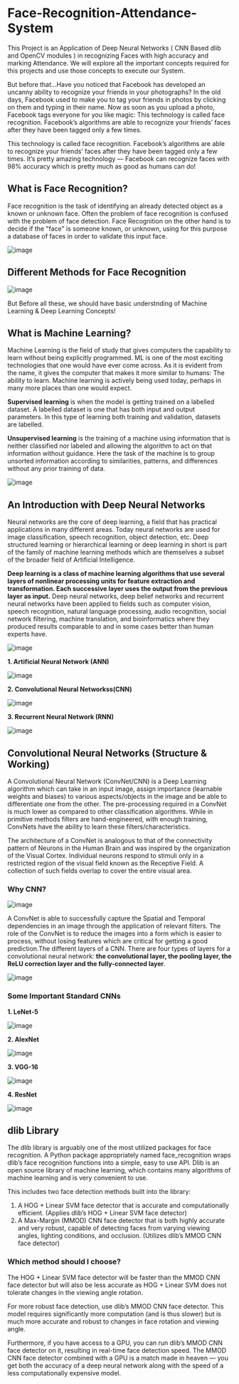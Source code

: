 # Face-Recognition-Attendance-System
This Project is an Application of Deep Neural Networks ( CNN Based dlib and OpenCV modules ) in recognizing Faces with high accuracy and marking Attendance. We will explore all the important concepts required for this projects and use those concepts to execute our System.

But before that...Have you noticed that Facebook has developed an uncanny ability to recognize your friends in your photographs? In the old days, Facebook used to make you to tag your friends in photos by clicking on them and typing in their name. Now as soon as you upload a photo, Facebook tags everyone for you like magic:
This technology is called face recognition. Facebook’s algorithms are able to recognize your friends’ faces after they have been tagged only a few times.

This technology is called face recognition. Facebook’s algorithms are able to recognize your friends’ faces after they have been tagged only a few times. It’s pretty amazing technology — Facebook can recognize faces with 98% accuracy which is pretty much as good as humans can do!

## What is Face Recognition?
Face recognition is the task of identifying an already detected object as a known or unknown face. Often the problem of face recognition is confused with the problem of face detection. Face Recognition on the other hand is to decide if the "face" is someone known, or unknown, using for this purpose a database of faces in order to validate this input face.

![image](https://user-images.githubusercontent.com/107324616/176882807-f2c48b99-2ff8-4c33-88f8-8b486e997726.png)

## Different Methods for Face Recognition

![image](https://user-images.githubusercontent.com/107324616/176885598-76f55146-baa7-475b-a873-3b3a869fc184.png)

But Before all these, we should have basic understnding of Machine Learning & Deep Learning Concepts!

## What is Machine Learning?

Machine Learning is the field of study that gives computers the capability to learn without being explicitly programmed. ML is one of the most exciting technologies that one would have ever come across. As it is evident from the name, it gives the computer that makes it more similar to humans: The ability to learn. Machine learning is actively being used today, perhaps in many more places than one would expect.

**Supervised learning** is when the model is getting trained on a labelled dataset. A labelled dataset is one that has both input and output parameters. In this type of learning both training and validation, datasets are labelled.

**Unsupervised learning** is the training of a machine using information that is neither classified nor labeled and allowing the algorithm to act on that information without guidance. Here the task of the machine is to group unsorted information according to similarities, patterns, and differences without any prior training of data.

![image](https://user-images.githubusercontent.com/107324616/176885992-928d2320-50ae-4fa6-921b-509ac938ab8e.png)

 ## An Introduction with Deep Neural Networks
 
Neural networks are the core of deep learning, a field that has practical applications in many different areas. Today neural networks are used for image classification, speech recognition, object detection, etc.
Deep structured learning or hierarchical learning or deep learning in short is part of the family of machine learning methods which are themselves a subset of the broader field of Artificial Intelligence.

**Deep learning is a class of machine learning algorithms that use several layers of nonlinear processing units for feature extraction and transformation. Each successive layer uses the output from the previous layer as input.**
Deep neural networks, deep belief networks and recurrent neural networks have been applied to fields such as computer vision, speech recognition, natural language processing, audio recognition, social network filtering, machine translation, and bioinformatics where they produced results comparable to and in some cases better than human experts have.

![image](https://user-images.githubusercontent.com/107324616/176886618-87bd8e37-5db6-49bb-871a-45700e3e1511.png)

**1. Artificial Neural Network (ANN)**

![image](https://user-images.githubusercontent.com/107324616/176887400-13228a4d-1ebc-42cd-930b-903d5ca08580.png)

**2. Convolutional Neural Networkss(CNN)**

![image](https://user-images.githubusercontent.com/107324616/176887906-6f4a4552-473e-41b8-9375-1ddd3507496c.png)

**3. Recurrent Neural Network (RNN)**

![image](https://user-images.githubusercontent.com/107324616/176888371-f3dd94bf-6593-4876-bc0a-ff4d8db8db76.png)

## Convolutional Neural Networks (Structure & Working)

A Convolutional Neural Network (ConvNet/CNN) is a Deep Learning algorithm which can take in an input image, assign importance (learnable weights and biases) to various aspects/objects in the image and be able to differentiate one from the other. The pre-processing required in a ConvNet is much lower as compared to other classification algorithms. While in primitive methods filters are hand-engineered, with enough training, ConvNets have the ability to learn these filters/characteristics.

The architecture of a ConvNet is analogous to that of the connectivity pattern of Neurons in the Human Brain and was inspired by the organization of the Visual Cortex. Individual neurons respond to stimuli only in a restricted region of the visual field known as the Receptive Field. A collection of such fields overlap to cover the entire visual area.

### Why CNN?

![image](https://user-images.githubusercontent.com/107324616/176891095-c2a65c87-1d85-445c-8d7e-da74a28b0fda.png)

A ConvNet is able to successfully capture the Spatial and Temporal dependencies in an image through the application of relevant filters. The role of the ConvNet is to reduce the images into a form which is easier to process, without losing features which are critical for getting a good prediction.The different layers of a CNN. There are four types of layers for a convolutional neural network: **the convolutional layer, the pooling layer, the ReLU correction layer and the fully-connected layer**.


![image](https://user-images.githubusercontent.com/107324616/176891756-d1abbaed-d8b4-418d-951d-adbe570b40ba.png)

### Some Important Standard CNNs

**1. LeNet-5**

![image](https://user-images.githubusercontent.com/107324616/176892127-04b7eb5c-7535-48d1-93f2-e04dfbf03ad7.png)

**2. AlexNet**

![image](https://user-images.githubusercontent.com/107324616/176892274-2b344f4c-1f3b-4536-978b-2e339f59faba.png)

**3. VGG-16**

![image](https://user-images.githubusercontent.com/107324616/176892417-f45aaeda-4d0e-49eb-a7b1-dacdececc58f.png)

**4. ResNet**

![image](https://user-images.githubusercontent.com/107324616/176892724-f5f394e3-2b59-4ff3-93ab-d2896a4c618c.png)

## dlib Library

The dlib library is arguably one of the most utilized packages for face recognition. A Python package appropriately named face_recognition wraps dlib’s face recognition functions into a simple, easy to use API. Dlib is an open source library of machine learning, which contains many algorithms of machine learning and is very convenient to use.

This includes two face detection methods built into the library:

1. A HOG + Linear SVM face detector that is accurate and computationally efficient. (Applies dlib’s HOG + Linear SVM face detector)
2. A Max-Margin (MMOD) CNN face detector that is both highly accurate and very robust, capable of detecting faces from varying viewing angles, lighting conditions, and occlusion. (Utilizes dlib’s MMOD CNN face detector)

### Which method should I choose?

The HOG + Linear SVM face detector will be faster than the MMOD CNN face detector but will also be less accurate as HOG + Linear SVM does not tolerate changes in the viewing angle rotation.

For more robust face detection, use dlib’s MMOD CNN face detector. This model requires significantly more computation (and is thus slower) but is much more accurate and robust to changes in face rotation and viewing angle.

Furthermore, if you have access to a GPU, you can run dlib’s MMOD CNN face detector on it, resulting in real-time face detection speed. The MMOD CNN face detector combined with a GPU is a match made in heaven — you get both the accuracy of a deep neural network along with the speed of a less computationally expensive model.
















































